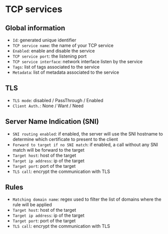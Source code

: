 # TCP services

## Global information

* `Id`: generated unique identifier
* `TCP service name`: the name of your TCP service
* `Enabled`: enable and disable the service
* `TCP service port`: the listening port
* `TCP service interface`: network interface listen by the service
* `Tags`: list of tags associated to the service
* `Metadata`: list of metadata associated to the service

## TLS

* `TLS mode`: disabled / PassThrough / Enabled
* `Client Auth.`: None / Want / Need

## Server Name Indication (SNI)

* `SNI routing enabled`: if enabled, the server will use the SNI hostname to determine which certificate to present to the client
* `Forward to target if no SNI match`: if enabled, a call without any SNI match will be forward to the target
* `Target host`: host of the target
* `Target ip address`: ip of the target
* `Target port`: port of the target
* `TLS call`: encrypt the communication with TLS

## Rules

* `Matching domain name`: regex used to filter the list of domains where the rule will be applied
* `Target host`: host of the target
* `Target ip address`: ip of the target
* `Target port`: port of the target
* `TLS call`: encrypt the communication with TLS
